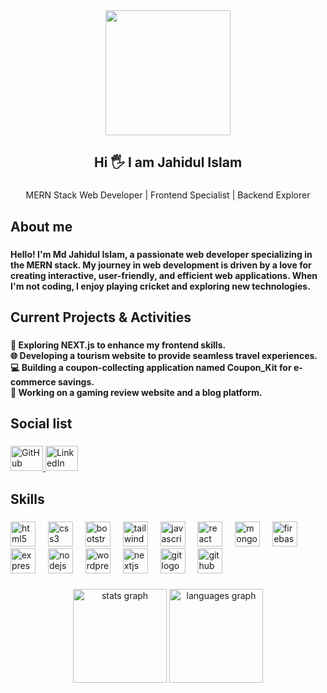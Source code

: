 <div align="center">
  <img height="200" src="[https://raw.githubusercontent.com/jahidulkanchan/jahidulkanchan/refs/heads/main/GitCover.png](https://raw.githubusercontent.com/jahidulkanchan/jahidulkanchan/refs/heads/main/git-cover.png)"  />
</div>

###

<h2 align="center">Hi 🖐 I am Jahidul Islam</h2>

###

<p align="center">MERN Stack Web Developer | Frontend Specialist | Backend Explorer</p>

###

<h2 align="left">About me</h2>

###

<h4 align="left">Hello! I'm Md Jahidul Islam, a passionate web developer specializing in the MERN stack. My journey in web development is driven by a love for creating interactive, user-friendly, and efficient web applications. When I'm not coding, I enjoy playing cricket and exploring new technologies.</h4>

###

<h2 align="left">Current Projects & Activities</h2>

###

<h4 align="left">🌟 Exploring NEXT.js to enhance my frontend skills.<br>🌐 Developing a tourism website to provide seamless travel experiences.<br>💻 Building a coupon-collecting application named Coupon_Kit for e-commerce savings.<br>📝 Working on a gaming review website and a blog platform.</h4>

###

<h2 align="left">Social list</h2>

###

<div style="text-align: left;">
    <a href="https://github.com/jahidulkanchan" target="_blank">
        <img src="https://cdn.jsdelivr.net/gh/devicons/devicon/icons/github/github-original.svg" width="52" height="40" alt="GitHub logo" />
    </a>
    <a href="https://www.linkedin.com/in/jahidulislamkanchan" target="_blank">
        <img src="https://raw.githubusercontent.com/maurodesouza/profile-readme-generator/master/src/assets/icons/social/linkedin/default.svg" width="52" height="40" alt="LinkedIn logo" />
    </a>
</div>

###

<h2 align="left">Skills</h2>

###

<div align="left">
  <img src="https://cdn.jsdelivr.net/gh/devicons/devicon/icons/html5/html5-original.svg" height="40" alt="html5 logo"  />
  <img width="12" />
  <img src="https://cdn.jsdelivr.net/gh/devicons/devicon/icons/css3/css3-original.svg" height="40" alt="css3 logo"  />
  <img width="12" />
  <img src="https://cdn.jsdelivr.net/gh/devicons/devicon/icons/bootstrap/bootstrap-original.svg" height="40" alt="bootstrap logo"  />
  <img width="12" />
  <img src="https://cdn.jsdelivr.net/gh/devicons/devicon/icons/tailwindcss/tailwindcss-original.svg" height="40" alt="tailwindcss logo"  />
  <img width="12" />
  <img src="https://cdn.jsdelivr.net/gh/devicons/devicon/icons/javascript/javascript-original.svg" height="40" alt="javascript logo"  />
  <img width="12" />
  <img src="https://cdn.jsdelivr.net/gh/devicons/devicon/icons/react/react-original.svg" height="40" alt="react logo"  />
  <img width="12" />
  <img src="https://cdn.jsdelivr.net/gh/devicons/devicon/icons/mongodb/mongodb-original.svg" height="40" alt="mongodb logo"  />
  <img width="12" />
  <img src="https://cdn.jsdelivr.net/gh/devicons/devicon/icons/firebase/firebase-plain.svg" height="40" alt="firebase logo"  />
  <img width="12" />
  <img src="https://cdn.jsdelivr.net/gh/devicons/devicon/icons/express/express-original.svg" height="40" alt="express logo"  />
  <img width="12" />
  <img src="https://cdn.jsdelivr.net/gh/devicons/devicon/icons/nodejs/nodejs-original.svg" height="40" alt="nodejs logo"  />
  <img width="12" />
  <img src="https://cdn.jsdelivr.net/gh/devicons/devicon/icons/wordpress/wordpress-original.svg" height="40" alt="wordpress logo"  />
  <img width="12" />
  <img src="https://cdn.jsdelivr.net/gh/devicons/devicon/icons/nextjs/nextjs-original.svg" height="40" alt="nextjs logo"  />
  <img width="12" />
  <img src="https://cdn.jsdelivr.net/gh/devicons/devicon/icons/git/git-original.svg" height="40" alt="git logo"  />
  <img width="12" />
  <img src="https://cdn.jsdelivr.net/gh/devicons/devicon/icons/github/github-original.svg" height="40" alt="github logo"  />
</div>

###

<div align="center">
  <img src="https://github-readme-stats.vercel.app/api?username=jahidulkanchan&hide_title=false&hide_rank=false&show_icons=true&include_all_commits=true&count_private=true&disable_animations=false&theme=dracula&locale=en&hide_border=false&order=1" height="150" alt="stats graph"  />
  <img src="https://github-readme-stats.vercel.app/api/top-langs?username=jahidulkanchan&locale=en&hide_title=false&layout=compact&card_width=320&langs_count=5&theme=dracula&hide_border=false&order=2" height="150" alt="languages graph"  />
</div>

###
